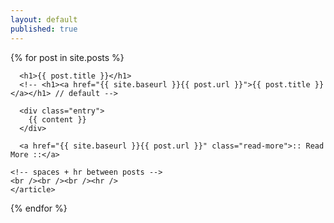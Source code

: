 ```yaml
---
layout: default
published: true
---
```


<div class="posts">
  {% for post in site.posts %}
    <article class="post">

      <h1>{{ post.title }}</h1>
	  <!-- <h1><a href="{{ site.baseurl }}{{ post.url }}">{{ post.title }}</a></h1> // default -->

      <div class="entry">
        {{ content }}
      </div>

      <a href="{{ site.baseurl }}{{ post.url }}" class="read-more">:: Read More ::</a>

	<!-- spaces + hr between posts -->
	<br /><br /><br /><hr />
    </article>

  {% endfor %}
</div>
